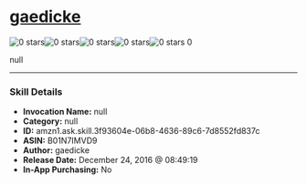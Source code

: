 # [gaedicke](http://alexa.amazon.com/#skills/amzn1.ask.skill.3f93604e-06b8-4636-89c6-7d8552fd837c)
![0 stars](../../images/ic_star_border_black_18dp_1x.png)![0 stars](../../images/ic_star_border_black_18dp_1x.png)![0 stars](../../images/ic_star_border_black_18dp_1x.png)![0 stars](../../images/ic_star_border_black_18dp_1x.png)![0 stars](../../images/ic_star_border_black_18dp_1x.png) 0

null

***

### Skill Details

* **Invocation Name:** null
* **Category:** null
* **ID:** amzn1.ask.skill.3f93604e-06b8-4636-89c6-7d8552fd837c
* **ASIN:** B01N7IMVD9
* **Author:** gaedicke
* **Release Date:** December 24, 2016 @ 08:49:19
* **In-App Purchasing:** No
